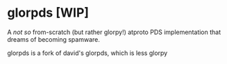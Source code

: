 # glorpds [WIP]
A *not so* from-scratch (but rather glorpy!) atproto PDS implementation that dreams of becoming spamware. 

glorpds is a fork of david's glorpds, which is less glorpy
